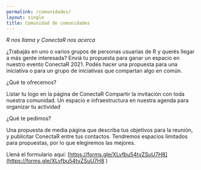 ```yaml
---
permalink: /comunidades/
layout: single
title: Comunidad de comunidades
---
```


*R nos llama y ConectaR nos acerca*

¿Trabajás en uno o varios grupos de personas usuarias de R y querés llegar a más gente interesada? Enviá tu propuesta para ganar un espacio en nuestro evento ConectaR 2021. Podés hacer una propuesta para una iniciativa o para un grupo de iniciativas que compartan algo en común. 

¿Qué te ofrecemos?

Listar tu logo en la página de ConectaR
Compartir la invitación con toda nuestra comunidad.
Un espacio e infraestructura en nuestra agenda para organizar tu actividad

¿Qué te pedimos?

Una propuesta de media página que describa tus objetivos para la reunión, y publicitar ConectaR entre tus contactos. Tendremos espacios limitados para propuestas, por lo que elegiremos las mejores.

Llená el formulario aquí: [https://forms.gle/XLvfbu54tvZSuU7H8](https://forms.gle/XLvfbu54tvZSuU7H8 )
